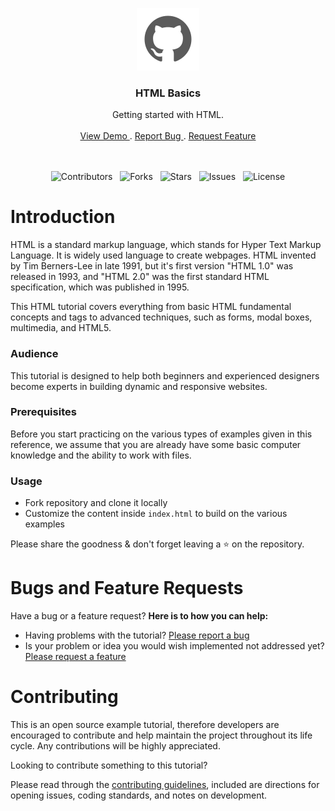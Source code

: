 <p align="center">
	<a href="">
		<img src=".github/img/icons8_github_100px.png" alt="logo">
	</a>
</p>

<h3 align="center"> HTML Basics </h3>

<p align="center">
    Getting started with HTML.
    <br> <br>
    <a href="https://github.com/wasulabenjamin/html_basics.git"> View Demo </a> . 
    <a href="https://github.com/wasulabenjamin/html_basics/issues/new?template=bug_report.md"> Report Bug </a> . 
    <a href="https://github.com/wasulabenjamin/html_basics/issues/new?template=feature_request.md"> Request Feature </a>
</p>

<p align="center">
	<br> <br>
    <img src="https://img.shields.io/github/contributors/wasulabenjamin/html_basics" alt="Contributors"/>
    &nbsp;
	<img src="https://img.shields.io/github/forks/wasulabenjamin/html_basics" alt="Forks"/>
	&nbsp;
	<img src="https://img.shields.io/github/stars/wasulabenjamin/html_basics" alt="Stars"/>
	&nbsp;
	<img src="https://img.shields.io/github/issues/wasulabenjamin/html_basics" alt="Issues"/>
	&nbsp;
	<img src="https://img.shields.io/github/license/wasulabenjamin/html_basics" alt="License"/>
</p>

# Introduction

HTML is a standard markup language, which stands for Hyper Text Markup Language. It is widely used language to create 
webpages. HTML invented by Tim Berners-Lee in late 1991, but it's first version "HTML 1.0" was released in 1993, and 
"HTML 2.0" was the first standard HTML specification, which was published in 1995.

This HTML tutorial covers everything from basic HTML fundamental concepts and tags to advanced techniques, such as 
forms, modal boxes, multimedia, and HTML5.

### Audience

This tutorial is designed to help both beginners and experienced designers become experts in building dynamic and 
responsive websites.

### Prerequisites

Before you start practicing on the various types of examples given in this reference, we assume that you are already 
have some basic computer knowledge and the ability to work with files.

### Usage

- Fork repository and clone it locally
- Customize the content inside `index.html` to build on the various examples

Please share the goodness & don't forget leaving a :star: on the repository.

# Bugs and Feature Requests

Have a bug or a feature request? **Here is to how you can help:** 
* Having problems with the tutorial? [Please report a bug][report_bug]
* Is your problem or idea you would wish implemented not addressed yet? [Please request a feature][request_feature]

# Contributing

This is an open source example tutorial, therefore developers are encouraged to contribute and help maintain the project 
throughout its life cycle. Any contributions will be highly appreciated.

Looking to contribute something to this tutorial?

Please read through the [contributing guidelines][contributing_guidelines], included are directions for opening issues, 
coding standards, and notes on development.


[view_demo]: https://github.com/wasulabenjamin/html_basics
[report_bug]: https://github.com/wasulabenjamin/html_basics/issues/new?template=bug_report.md
[request_feature]: https://github.com/wasulabenjamin/html_basics/issues/new?template=feature_request.md
[contributing_guidelines]: https://github.com/wasulabenjamin/html_basics/blob/main/.github/CONTRIBUTING.md
